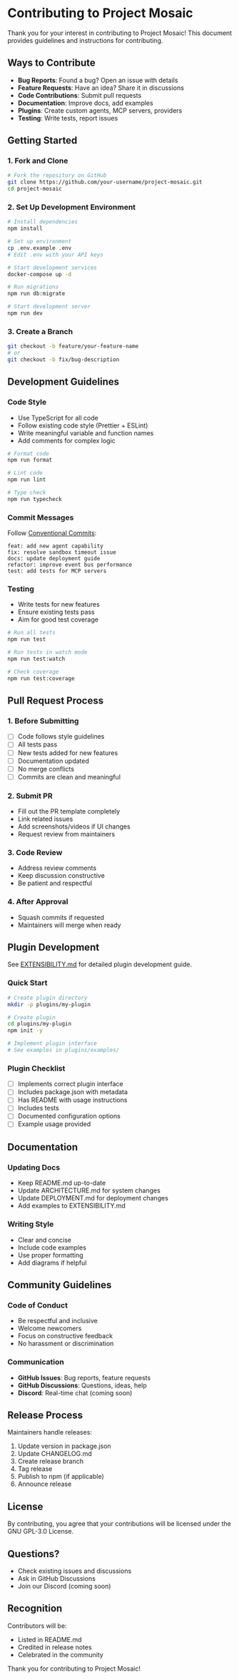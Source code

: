 # Contributing to Project Mosaic

Thank you for your interest in contributing to Project Mosaic! This document provides guidelines and instructions for contributing.

## Ways to Contribute

- **Bug Reports**: Found a bug? Open an issue with details
- **Feature Requests**: Have an idea? Share it in discussions
- **Code Contributions**: Submit pull requests
- **Documentation**: Improve docs, add examples
- **Plugins**: Create custom agents, MCP servers, providers
- **Testing**: Write tests, report issues

## Getting Started

### 1. Fork and Clone

```bash
# Fork the repository on GitHub
git clone https://github.com/your-username/project-mosaic.git
cd project-mosaic
```

### 2. Set Up Development Environment

```bash
# Install dependencies
npm install

# Set up environment
cp .env.example .env
# Edit .env with your API keys

# Start development services
docker-compose up -d

# Run migrations
npm run db:migrate

# Start development server
npm run dev
```

### 3. Create a Branch

```bash
git checkout -b feature/your-feature-name
# or
git checkout -b fix/bug-description
```

## Development Guidelines

### Code Style

- Use TypeScript for all code
- Follow existing code style (Prettier + ESLint)
- Write meaningful variable and function names
- Add comments for complex logic

```bash
# Format code
npm run format

# Lint code
npm run lint

# Type check
npm run typecheck
```

### Commit Messages

Follow [Conventional Commits](https://www.conventionalcommits.org/):

```
feat: add new agent capability
fix: resolve sandbox timeout issue
docs: update deployment guide
refactor: improve event bus performance
test: add tests for MCP servers
```

### Testing

- Write tests for new features
- Ensure existing tests pass
- Aim for good test coverage

```bash
# Run all tests
npm run test

# Run tests in watch mode
npm run test:watch

# Check coverage
npm run test:coverage
```

## Pull Request Process

### 1. Before Submitting

- [ ] Code follows style guidelines
- [ ] All tests pass
- [ ] New tests added for new features
- [ ] Documentation updated
- [ ] No merge conflicts
- [ ] Commits are clean and meaningful

### 2. Submit PR

- Fill out the PR template completely
- Link related issues
- Add screenshots/videos if UI changes
- Request review from maintainers

### 3. Code Review

- Address review comments
- Keep discussion constructive
- Be patient and respectful

### 4. After Approval

- Squash commits if requested
- Maintainers will merge when ready

## Plugin Development

See [EXTENSIBILITY.md](./EXTENSIBILITY.md) for detailed plugin development guide.

### Quick Start

```bash
# Create plugin directory
mkdir -p plugins/my-plugin

# Create plugin
cd plugins/my-plugin
npm init -y

# Implement plugin interface
# See examples in plugins/examples/
```

### Plugin Checklist

- [ ] Implements correct plugin interface
- [ ] Includes package.json with metadata
- [ ] Has README with usage instructions
- [ ] Includes tests
- [ ] Documented configuration options
- [ ] Example usage provided

## Documentation

### Updating Docs

- Keep README.md up-to-date
- Update ARCHITECTURE.md for system changes
- Update DEPLOYMENT.md for deployment changes
- Add examples to EXTENSIBILITY.md

### Writing Style

- Clear and concise
- Include code examples
- Use proper formatting
- Add diagrams if helpful

## Community Guidelines

### Code of Conduct

- Be respectful and inclusive
- Welcome newcomers
- Focus on constructive feedback
- No harassment or discrimination

### Communication

- **GitHub Issues**: Bug reports, feature requests
- **GitHub Discussions**: Questions, ideas, help
- **Discord**: Real-time chat (coming soon)

## Release Process

Maintainers handle releases:

1. Update version in package.json
2. Update CHANGELOG.md
3. Create release branch
4. Tag release
5. Publish to npm (if applicable)
6. Announce release

## License

By contributing, you agree that your contributions will be licensed under the GNU GPL-3.0 License.

## Questions?

- Check existing issues and discussions
- Ask in GitHub Discussions
- Join our Discord (coming soon)

## Recognition

Contributors will be:
- Listed in README.md
- Credited in release notes
- Celebrated in the community

Thank you for contributing to Project Mosaic!
